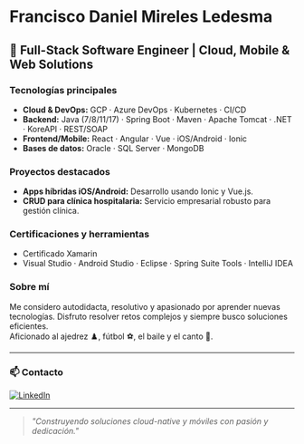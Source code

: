 # Francisco Daniel Mireles Ledesma

## 🚀 Full-Stack Software Engineer | Cloud, Mobile & Web Solutions

### Tecnologías principales

- **Cloud & DevOps:** GCP · Azure DevOps · Kubernetes · CI/CD
- **Backend:** Java (7/8/11/17) · Spring Boot · Maven · Apache Tomcat · .NET · KoreAPI · REST/SOAP
- **Frontend/Mobile:** React · Angular · Vue · iOS/Android · Ionic
- **Bases de datos:** Oracle · SQL Server · MongoDB

### Proyectos destacados

- **Apps híbridas iOS/Android:** Desarrollo usando Ionic y Vue.js.
- **CRUD para clínica hospitalaria:** Servicio empresarial robusto para gestión clínica.

### Certificaciones y herramientas

- Certificado Xamarin
- Visual Studio · Android Studio · Eclipse · Spring Suite Tools · IntelliJ IDEA

### Sobre mí

Me considero autodidacta, resolutivo y apasionado por aprender nuevas tecnologías. Disfruto resolver retos complejos y siempre busco soluciones eficientes.  
Aficionado al ajedrez ♟️, fútbol ⚽, el baile y el canto 🎵.

---

### 📫 Contacto

[![LinkedIn](https://img.shields.io/badge/-LinkedIn-blue?logo=linkedin&logoColor=white)](https://www.linkedin.com/in/francisco-daniel-mirelesledesma-59084b268)

---

> _"Construyendo soluciones cloud-native y móviles con pasión y dedicación."_
